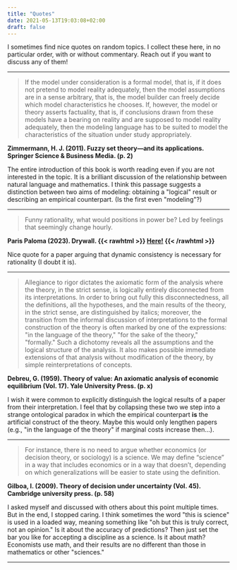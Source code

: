 ```yaml
---
title: "Quotes"
date: 2021-05-13T19:03:08+02:00
draft: false
---
```


I sometimes find nice quotes on random topics. I collect these here, in no particular order, with or without commentary. Reach out if you want to discuss any of them!

---

> If the model under consideration is a formal model, that is, if it does not pretend to model reality adequately, then the model assumptions are in a sense arbitrary, that is, the model builder can freely decide which model characteristics he chooses. If, however, the model or theory asserts factuality, that is, if conclusions drawn from these models have a bearing on reality and are supposed to model reality adequately, then the modeling language has to be suited to model the characteristics of the situation under study appropriately.

**Zimmermann, H. J. (2011). Fuzzy set theory—and its applications. Springer Science & Business Media. (p. 2)**

The entire introduction of this book is worth reading even if you are not interested in the topic. It is a brilliant discussion of the relationship between natural language and mathematics. I think this passage suggests a distinction between two aims of modeling: obtaining a "logical" result or describing an empirical counterpart. (Is the first even "modeling"?)

---

> Funny rationality, what would positions in power be? Led by feelings that seemingly change hourly.

**Paris Paloma (2023). Drywall. {{< rawhtml >}}
<a href="https://open.spotify.com/track/49XjLtTAwwhC8tupC8E8wp?si=9b533bd1fda34011" target="_blank">Here!</a>
{{< /rawhtml >}}**

Nice quote for a paper arguing that dynamic consistency is necessary for rationality (I doubt it is).

---

> Allegiance to rigor dictates the axiomatic form of the analysis where the theory, in the strict sense, is logically entirely disconnected from its interpretations. In order to bring out fully this disconnectedness, all the definitions, all the hypotheses, and the main results of the theory, in the strict sense, are distinguished by italics; moreover, the transition from the informal discussion of interpretations to the formal construction of the theory is often marked by one of the expressions: "in the language of the theory," "for the sake of the theory," "formally." Such a dichotomy reveals all the assumptions and the logical structure of the analysis. It also makes possible immediate extensions of that analysis without modification of the theory, by simple reinterpretations of concepts.

**Debreu, G. (1959). Theory of value: An axiomatic analysis of economic equilibrium (Vol. 17). Yale University Press. (p. x)**

I wish it were common to explicitly distinguish the logical results of a paper from their interpretation. I feel that by collapsing these two we step into a strange ontological paradox in which the empirical counterpart __is__ the artificial construct of the theory. Maybe this would only lengthen papers (e.g., "in the language of the theory" if marginal costs increase then...).

---

> For instance, there is no need to argue whether economics (or decision theory, or sociology) is a science. We may define “science” in a way that includes economics or in a way that doesn’t, depending on which generalizations will be easier to state using the definition.

**Gilboa, I. (2009). Theory of decision under uncertainty (Vol. 45). Cambridge university press. (p. 58)**

I asked myself and discussed with others about this point multiple times. But in the end, I stopped caring. I think sometimes the word "this is science" is used in a loaded way, meaning something like "oh but this is truly correct, not an opinion." Is it about the accuracy of predictions? Then just set the bar you like for accepting a discipline as a science. Is it about math? Economists use math, and their results are no different than those in mathematics or other "sciences."

---
